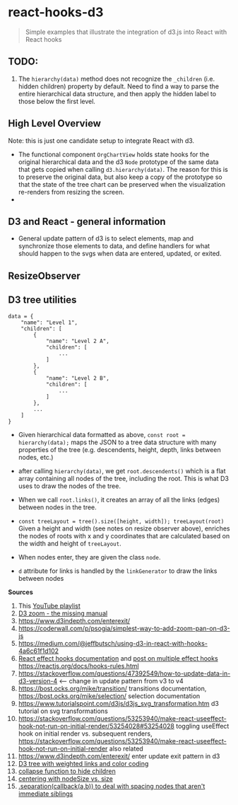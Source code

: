 # react-hooks-d3
> Simple examples that illustrate the integration of d3.js into React with React hooks

## TODO:
1. The ```hierarchy(data)``` method does not recognize the ```_children``` (i.e. hidden children) property by default. Need to find a way to parse the entire hierarchical data structure, and then apply the hidden label to those below the first level.

## High Level Overview
Note: this is just one candidate setup to integrate React with d3.

- The functional component ```OrgChartView``` holds state hooks for the original hierarchical data and the d3 ```Node``` prototype of the same data that gets copied when calling ```d3.hierarchy(data)```. The reason for this is to preserve the original data, but also keep a copy of the prototype so that the state of the tree chart can be preserved when the visualization re-renders from resizing the screen.
- 

## D3 and React - general information
- General update pattern of d3 is to select elements, map and synchronize those elements to data, and define handlers for what should happen to the svgs when data are entered, updated, or exited.

## ResizeObserver

## D3 tree utilities
```
data = {
    "name": "Level 1",
    "children": [
        {
            "name": "Level 2 A",
            "children": [
                ...
            ]
        },
        {
            "name": "Level 2 B",
            "children": [
                ...
            ]
        },
        ...
    ]
}
```

- Given hierarchical data formatted as above, ```const root = hierarchy(data);``` maps the JSON to a tree data structure with many properties of the tree (e.g. descendents, height, depth, links between nodes, etc.)
- after calling ```hierarchy(data)```, we get ```root.descendents()``` which is a flat array containing all nodes of the tree, including the root. This is what D3 uses to draw the nodes of the tree.

- When we call ```root.links()```, it creates an array of all the links (edges) between nodes in the tree.

- ```const treeLayout = tree().size([height, width]); treeLayout(root)``` Given a height and width (see notes on resize observer above), enriches the nodes of roots with x and y coordinates that are calculated based on the width and height of ```treeLayout```.

- When nodes enter, they are given the class ```node```.

- ```d``` attribute for links is handled by the ```linkGenerator``` to draw the links between nodes
  

__Sources__

1. This [YouTube playlist](https://www.youtube.com/watch?v=Y-ThTzB-Zjk&list=PLDZ4p-ENjbiPo4WH7KdHjh_EMI7Ic8b2B&index=20)
2. [D3 zoom - the missing manual](https://www.freecodecamp.org/news/get-ready-to-zoom-and-pan-like-a-pro-after-reading-this-in-depth-tutorial-5d963b0a153e/)
3. https://www.d3indepth.com/enterexit/
4. https://coderwall.com/p/psogia/simplest-way-to-add-zoom-pan-on-d3-js
5. https://medium.com/@jeffbutsch/using-d3-in-react-with-hooks-4a6c61f1d102
6. [React effect hooks documentation](https://reactjs.org/docs/hooks-effect.html) and [post on multiple effect hooks](https://stackoverflow.com/questions/54002792/should-i-use-one-or-many-useeffect-in-component) https://reactjs.org/docs/hooks-rules.html
7. https://stackoverflow.com/questions/47392549/how-to-update-data-in-d3-version-4 <-- change in update pattern from v3 to v4
8. https://bost.ocks.org/mike/transition/ transitions documentation, https://bost.ocks.org/mike/selection/ selection documentation
9. https://www.tutorialspoint.com/d3js/d3js_svg_transformation.htm d3 tutorial on svg transformations
10. https://stackoverflow.com/questions/53253940/make-react-useeffect-hook-not-run-on-initial-render/53254028#53254028 toggling useEffect hook on initial render vs. subsequent renders, https://stackoverflow.com/questions/53253940/make-react-useeffect-hook-not-run-on-initial-render also related
11. https://www.d3indepth.com/enterexit/ enter update exit pattern in d3
12. [D3 tree with weighted links and color coding](http://bl.ocks.org/shubhgo/80323b7f3881f874c02f)
13. [collapse function to hide children](https://stackoverflow.com/questions/45326393/how-to-show-only-specific-node-level-in-d3-tree-layout)
14. [centering with nodeSize vs. size](https://stackoverflow.com/questions/44013555/centering-of-d3-tree-changes-when-specifying-nodesize)
15. [.separation(callback(a,b)) to deal with spacing nodes that aren't immediate siblings](https://stackoverflow.com/questions/42524376/tree-nodesize-in-d3-v4)